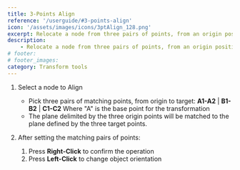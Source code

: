 ```yaml
---
title: 3-Points Align
reference: '/userguide/#3-points-align'
icon: '/assets/images/icons/3ptAlign_128.png'
excerpt: Relocate a node from three pairs of points, from an origin position to a target position.
description:
    - Relocate a node from three pairs of points, from an origin position to a target position.
# footer:
# footer_images:
category: Transform tools
---
```


1. Select a node to Align
    * Pick three pairs of matching points, from origin to target: **A1-A2** | **B1-B2** | **C1-C2** Where "A" is the base point for the transformation
    * The plane delimited by the three origin points will be matched to the plane defined by the three target points.

2. After setting the matching pairs of points:
    1. Press **Right-Click** to confirm the operation
    2. Press **Left-Click** to change object orientation
